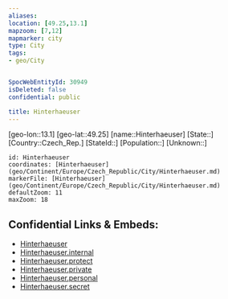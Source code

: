 ```yaml
---
aliases: 
location: [49.25,13.1]
mapzoom: [7,12] 
mapmarker: city 
type: City
tags:
- geo/City


SpocWebEntityId: 30949
isDeleted: false
confidential: public

title: Hinterhaeuser
---
```

[geo-lon::13.1]
[geo-lat::49.25]
[name::Hinterhaeuser]
[State::]
[Country::Czech_Rep.]
[StateId::]
[Population::]
[Unknown::]


```leaflet
id: Hinterhaeuser
coordinates: [Hinterhaeuser](geo/Continent/Europe/Czech_Republic/City/Hinterhaeuser.md)
markerFile: [Hinterhaeuser](geo/Continent/Europe/Czech_Republic/City/Hinterhaeuser.md)
defaultZoom: 11 
maxZoom: 18
```


## Confidential Links & Embeds: 
- [Hinterhaeuser](../../../../../../_public/geo/Continent/Europe/Czech_Republic/City/Hinterhaeuser.md) 
- [Hinterhaeuser.internal](../../../../../../_internal/geo/Continent/Europe/Czech_Republic/City/Hinterhaeuser.internal.md) 
- [Hinterhaeuser.protect](../../../../../../_protect/geo/Continent/Europe/Czech_Republic/City/Hinterhaeuser.protect.md) 
- [Hinterhaeuser.private](../../../../../../_private/geo/Continent/Europe/Czech_Republic/City/Hinterhaeuser.private.md) 
- [Hinterhaeuser.personal](../../../../../../_personal/geo/Continent/Europe/Czech_Republic/City/Hinterhaeuser.personal.md) 
- [Hinterhaeuser.secret](../../../../../../_secret/geo/Continent/Europe/Czech_Republic/City/Hinterhaeuser.secret.md) 
